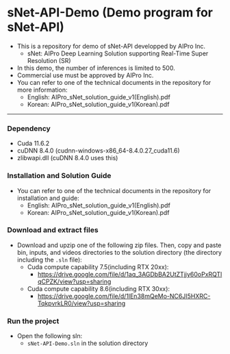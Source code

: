 # sNet-API-Demo (Demo program for sNet-API)

- This is a repository for demo of sNet-API developped by AIPro Inc.
  + sNet: AIPro Deep Learning Solution supporting Real-Time Super Resolution (SR)
- In this demo, the number of inferences is limited to 500.
- Commercial use must be approved by AIPro Inc.
- You can refer to one of the technical documents in the repository for more information:
  + English: AIPro_sNet_solution_guide_v1(English).pdf
  + Korean: AIPro_sNet_solution_guide_v1(Korean).pdf
  
------------------

### **Dependency**

- Cuda 11.6.2
- cuDNN 8.4.0 (cudnn-windows-x86_64-8.4.0.27_cuda11.6)
- zlibwapi.dll (cuDNN 8.4.0 uses this)

### **Installation and Solution Guide**

- You can refer to one of the technical documents in the repository for installation and guide:
  + English: AIPro_sNet_solution_guide_v1(English).pdf
  + Korean: AIPro_sNet_solution_guide_v1(Korean).pdf

### **Download and extract files**

- Download and upzip one of the following zip files. Then, copy and paste bin, inputs, and videos directories to the solution directory (the directory including the `.sln` file):
  + Cuda compute capability 7.5(including RTX 20xx): 
    - https://drive.google.com/file/d/1aq_3AGDbBA2UtZTjjy60oPxRQTlqCPZK/view?usp=sharing
  + Cuda compute capability 8.6(including RTX 30xx): 
    - https://drive.google.com/file/d/1lEn38mQeMo-NC6JI5HXRC-TqkpvrkLR0/view?usp=sharing

### **Run the project**

- Open the following sln:
  + `sNet-API-Demo.sln` in the solution directory
